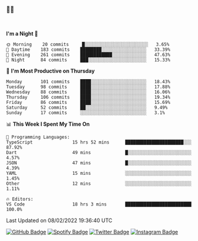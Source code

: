 ### 🤙🍺

<!-- <a href="https://github-readme-stats.vercel.app/api?username=hzak2xx&count_private=true&show_icons=true&theme=dracula">
  <img align="center" src="https://github-readme-stats.vercel.app/api?username=hzak2xx&count_private=true&show_icons=true&theme=dracula" />
</a>
</br> -->
</br>

<!--START_SECTION:waka-->
**I'm a Night 🦉** 

```text
🌞 Morning    20 commits     █░░░░░░░░░░░░░░░░░░░░░░░░   3.65% 
🌆 Daytime    183 commits    ████████░░░░░░░░░░░░░░░░░   33.39% 
🌃 Evening    261 commits    ████████████░░░░░░░░░░░░░   47.63% 
🌙 Night      84 commits     ███░░░░░░░░░░░░░░░░░░░░░░   15.33%

```
📅 **I'm Most Productive on Thursday** 

```text
Monday       101 commits    ████░░░░░░░░░░░░░░░░░░░░░   18.43% 
Tuesday      98 commits     ████░░░░░░░░░░░░░░░░░░░░░   17.88% 
Wednesday    88 commits     ████░░░░░░░░░░░░░░░░░░░░░   16.06% 
Thursday     106 commits    ████░░░░░░░░░░░░░░░░░░░░░   19.34% 
Friday       86 commits     ████░░░░░░░░░░░░░░░░░░░░░   15.69% 
Saturday     52 commits     ██░░░░░░░░░░░░░░░░░░░░░░░   9.49% 
Sunday       17 commits     ░░░░░░░░░░░░░░░░░░░░░░░░░   3.1%

```


📊 **This Week I Spent My Time On** 

```text
💬 Programming Languages: 
TypeScript               15 hrs 52 mins      ██████████████████████░░░   87.92% 
Dart                     49 mins             █░░░░░░░░░░░░░░░░░░░░░░░░   4.57% 
JSON                     47 mins             █░░░░░░░░░░░░░░░░░░░░░░░░   4.39% 
YAML                     15 mins             ░░░░░░░░░░░░░░░░░░░░░░░░░   1.45% 
Other                    12 mins             ░░░░░░░░░░░░░░░░░░░░░░░░░   1.11%

🔥 Editors: 
VS Code                  18 hrs 3 mins       █████████████████████████   100.0%

```


 Last Updated on 08/02/2022 19:36:40 UTC
<!--END_SECTION:waka-->

[![GitHub Badge](https://img.shields.io/badge/GitHub-100000?style=for-the-badge&logo=github&logoColor=white)](https://github.com/hzak2xx)
[![Spotify Badge](https://img.shields.io/badge/Spotify-1ED760?&style=for-the-badge&logo=spotify&logoColor=white)](https://open.spotify.com/user/uf90s6sbbh75a1mt44clkhkvf)
[![Twitter Badge](https://img.shields.io/badge/Twitter-1DA1F2?style=for-the-badge&logo=twitter&logoColor=white)](https://twitter.com/hzak2xx)
[![Instagram Badge](https://img.shields.io/badge/Instagram-E4405F?style=for-the-badge&logo=instagram&logoColor=white)](https://www.instagram.com/hzak2xx/)
